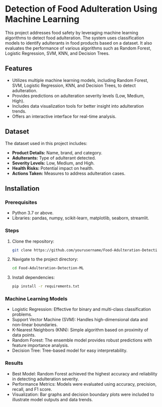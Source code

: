 # Detection of Food Adulteration Using Machine Learning
This project addresses food safety by leveraging machine learning algorithms to detect food adulteration. The system uses classification models to identify adulterants in food products based on a dataset. It also evaluates the performance of various algorithms such as Random Forest, Logistic Regression, SVM, KNN, and Decision Trees.


## Features
- Utilizes multiple machine learning models, including Random Forest, SVM, Logistic Regression, KNN, and Decision Trees, to detect adulteration.
- Provides predictions on adulteration severity levels (Low, Medium, High).
- Includes data visualization tools for better insight into adulteration trends.
- Offers an interactive interface for real-time analysis.

## Dataset
The dataset used in this project includes:
- **Product Details:** Name, brand, and category.
- **Adulterants:** Type of adulterant detected.
- **Severity Levels:** Low, Medium, and High.
- **Health Risks:** Potential impact on health.
- **Actions Taken:** Measures to address adulteration cases.

## Installation

### Prerequisites
- Python 3.7 or above.
- Libraries: pandas, numpy, scikit-learn, matplotlib, seaborn, streamlit.

### Steps
1. Clone the repository:
   ```bash
   git clone https://github.com/yourusername/Food-Adulteration-Detection-ML.git
2. Navigate to the project directory:
   ```bash
   cd Food-Adulteration-Detection-ML
3. Install dependencies:
   ```bash
   pip install -r requirements.txt
### Machine Learning Models
- Logistic Regression: Effective for binary and multi-class classification problems.
- Support Vector Machine (SVM): Handles high-dimensional data and non-linear boundaries.
- K-Nearest Neighbors (KNN): Simple algorithm based on proximity of data points.
- Random Forest: The ensemble model provides robust predictions with feature importance analysis.
- Decision Tree: Tree-based model for easy interpretability.

### Results
- Best Model: Random Forest achieved the highest accuracy and reliability in detecting adulteration severity.
- Performance Metrics: Models were evaluated using accuracy, precision, recall, and F1 score.
- Visualization: Bar graphs and decision boundary plots were included to illustrate model outputs and data trends.
